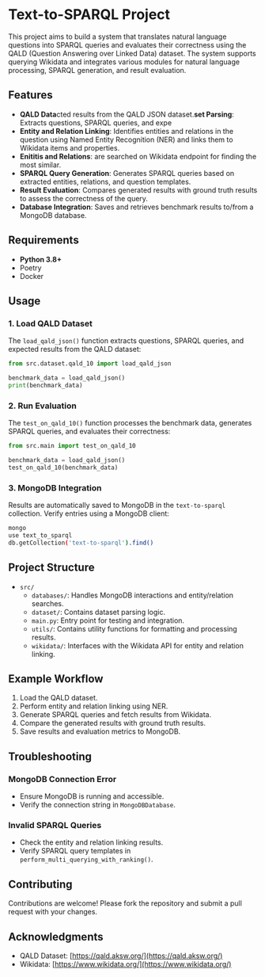 # Text-to-SPARQL Project

This project aims to build a system that translates natural language questions into SPARQL queries and evaluates their correctness using the QALD (Question Answering over Linked Data) dataset. The system supports querying Wikidata and integrates various modules for natural language processing, SPARQL generation, and result evaluation.

## Features

- **QALD Data**cted results from the QALD JSON dataset.**set Parsing**: Extracts questions, SPARQL queries, and expe
- **Entity and Relation Linking**: Identifies entities and relations in the question using Named Entity Recognition (NER) and links them to Wikidata items and properties.
- **Enititis and Relations**: are searched on Wikidata endpoint for finding the most similar.
- **SPARQL Query Generation**: Generates SPARQL queries based on extracted entities, relations, and question templates.
- **Result Evaluation**: Compares generated results with ground truth results to assess the correctness of the query.
- **Database Integration**: Saves and retrieves benchmark results to/from a MongoDB database.

## Requirements

- **Python 3.8+**
- Poetry
- Docker

## Usage

### 1. Load QALD Dataset

The `load_qald_json()` function extracts questions, SPARQL queries, and expected results from the QALD dataset:

```python
from src.dataset.qald_10 import load_qald_json

benchmark_data = load_qald_json()
print(benchmark_data)
```

### 2. Run Evaluation

The `test_on_qald_10()` function processes the benchmark data, generates SPARQL queries, and evaluates their correctness:

```python
from src.main import test_on_qald_10

benchmark_data = load_qald_json()
test_on_qald_10(benchmark_data)
```

### 3. MongoDB Integration

Results are automatically saved to MongoDB in the `text-to-sparql` collection. Verify entries using a MongoDB client:

```bash
mongo
use text_to_sparql
db.getCollection('text-to-sparql').find()
```

## Project Structure

- `src/`
  - `databases/`: Handles MongoDB interactions and entity/relation searches.
  - `dataset/`: Contains dataset parsing logic.
  - `main.py`: Entry point for testing and integration.
  - `utils/`: Contains utility functions for formatting and processing results.
  - `wikidata/`: Interfaces with the Wikidata API for entity and relation linking.

## Example Workflow

1. Load the QALD dataset.
2. Perform entity and relation linking using NER.
3. Generate SPARQL queries and fetch results from Wikidata.
4. Compare the generated results with ground truth results.
5. Save results and evaluation metrics to MongoDB.

## Troubleshooting

### MongoDB Connection Error

- Ensure MongoDB is running and accessible.
- Verify the connection string in `MongoDBDatabase`.

### Invalid SPARQL Queries

- Check the entity and relation linking results.
- Verify SPARQL query templates in `perform_multi_querying_with_ranking()`.

## Contributing

Contributions are welcome! Please fork the repository and submit a pull request with your changes.

## Acknowledgments

- QALD Dataset: [https://qald.aksw.org/](https://qald.aksw.org/)
- Wikidata: [https://www.wikidata.org/](https://www.wikidata.org/)

